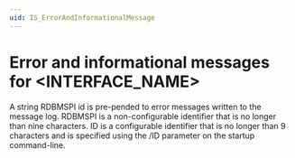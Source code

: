```yaml
---
uid: IS_ErrorAndInformationalMessage
---
```


# Error and informational messages for <INTERFACE_NAME>

A string RDBMSPI id is pre-pended to error messages written to the message log. RDBMSPI is a non-configurable identifier that is no longer than nine characters. ID is a configurable identifier that is no longer than 9 characters and is specified using the /ID parameter on the startup command-line.
